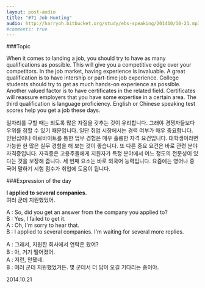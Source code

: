 ```yaml
---
layout: post-audio
title: "#71 Job Hunting"
audio: http://harryoh.bitbucket.org/study/ebs-speaking/201410/10-21.mp3
#comments: true
---
```


###Topic

When it comes to landing a job, you should try to have as many qualifications as possible. This will give you a competitive edge over your competitors. In the job market, having experience is invaluable. A great qualification is to have intership or part-time job experience. College students should try to get as much hands-on experience as possible. Another valued factor is to have certificates in the related field. Certificates will reassure employers that you have some expertise in a certain area. The third qualification is language proficiency. English or Chinese speaking test scores help you get a job these days.

일자리를 구할 때는 되도록 많은 자질을 갖추는 것이 유리합니다. 그래야 경쟁자들보다 우위를 점할 수 있기 때문입니다. 일단 취업 시장에서는 경력 여부가 매우 중요합니다. 인턴십이나 아르바이트를 통한 업무 경험은 매우 훌륭한 자격 요건입니다. 대학생이라면 가능한 한 많은 실무 경험을 해 보는 것이 좋습니다. 또 다른 중요 요건은 바로 관련 분야 자격증입니다. 자격증은 고용주들에게 지원자가 특정 분야에서 어느 정도의 전문성이 있다는 것을 보장해 줍니다. 세 번째 요소는 바로 외국어 능력입니다. 요즘에는 영어나 중국어 말하기 시험 점수가 취업에 도움이 됩니다.

###Expression‍ of the day

**I applied to several companies.**  
여러 군데 지원했었어.

A : So, did you get an answer from the company you applied to?  
B : Yes, I failed to get it.  
A : Oh, I'm sorry to hear that.  
B : I applied to several companies. I'm waiting for several more replies.  

A : 그래서, 지원한 회사에서 연락은 왔어?  
B : 아, 거기 떨어졌어.  
A : 저런, 안됐네.  
B : 여러 군데 지원했었거든. 몇 군데서 더 답이 오길 기다리는 중이야.  

2014.10.21